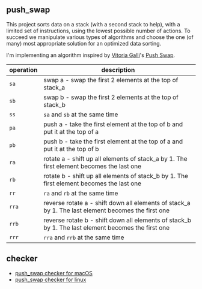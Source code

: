 ## push_swap

This project sorts data on a stack (with a second stack to help), with a limited set of instructions, using the lowest possible number of actions. To succeed we manipulate various types of algorithms and choose the one (of many) most appropriate solution for an optimized data sorting.

I'm implementing an algorithm inspired by [Vitoria Galli](https://github.com/vscabell)'s [Push Swap](https://github.com/vscabell/push_swap).

| operation | description |
| ------------ | ------------ |
| `sa` | swap a - swap the first 2 elements at the top of stack_a |
| `sb` | swap b - swap the first 2 elements at the top of stack_b |
| `ss` | `sa` and `sb` at the same time |
| `pa` | push a - take the first element at the top of b and put it at the top of a |
| `pb` | push b - take the first element at the top of a and put it at the top of b |
| `ra` | rotate a - shift up all elements of stack_a by 1. The first element becomes the last one |
| `rb` | rotate b - shift up all elements of stack_b by 1. The first element becomes the last one |
| `rr` | `ra` and `rb` at the same time |
| `rra` | reverse rotate a - shift down all elements of stack_a by 1. The last element becomes the first one |
| `rrb` | reverse rotate b - shift down all elements of stack_b by 1. The last element becomes the first one |
| `rrr` | `rra` and `rrb` at the same time |

## checker

* [push_swap checker for macOS](https://projects.intra.42.fr/uploads/document/document/4148/checker_Mac)
* [push_swap checker for linux](https://projects.intra.42.fr/uploads/document/document/4149/checker_linux)
